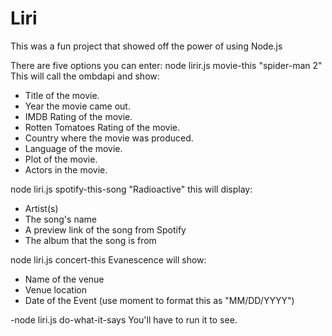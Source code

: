 # Liri

This was a fun project that showed off the power of using Node.js

There are five options you can enter:
 node lirir.js movie-this "spider-man 2"
This will call the ombdapi and show: 
  * Title of the movie.
  * Year the movie came out.
  * IMDB Rating of the movie.
  * Rotten Tomatoes Rating of the movie.
  * Country where the movie was produced.
  * Language of the movie.
  * Plot of the movie.
  * Actors in the movie.

 node liri.js spotify-this-song "Radioactive"
this will display:
  * Artist(s)
  * The song's name
  * A preview link of the song from Spotify
  * The album that the song is from

 node liri.js concert-this Evanescence
will show:
  * Name of the venue
  * Venue location
  * Date of the Event (use moment to format this as "MM/DD/YYYY")

-node liri.js do-what-it-says
You'll have to run it to see.
